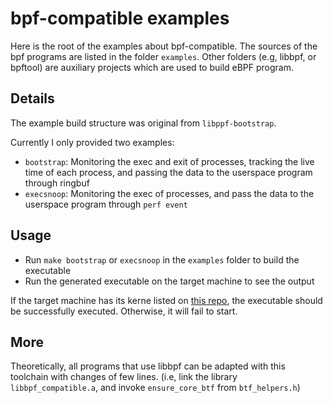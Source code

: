 # bpf-compatible examples

Here is the root of the examples about bpf-compatible. The sources of the bpf programs are listed in the folder `examples`.
Other folders (e.g, libbpf, or bpftool) are auxiliary projects which are used to build eBPF program.

## Details

The example build structure was original from `libppf-bootstrap`.

Currently I only provided two examples:

- `bootstrap`: Monitoring the exec and exit of processes, tracking the live time of each process, and passing the data to the userspace program through ringbuf
- `execsnoop`: Monitoring the exec of processes, and pass the data to the userspace program through `perf event`
## Usage

- Run `make bootstrap` or `execsnoop` in the `examples` folder to build the executable
- Run the generated executable on the target machine to see the output

If the target machine has its kerne listed on  [this repo](https://github.com/eunomia-bpf/btfhub-archive), the executable should be successfully executed. Otherwise, it will fail to start.

## More

Theoretically, all programs that use libbpf can be adapted with this toolchain with changes of few lines. (i.e, link the library `libbpf_compatible.a`, and invoke `ensure_core_btf` from `btf_helpers.h`)
